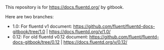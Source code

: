 This repository is for https://docs.fluentd.org/ by gitbook.

Here are two branches:

- 1.0: For fluentd v1 document: https://github.com/fluent/fluentd-docs-gitbook/tree/1.0 | https://docs.fluentd.org/v/1.0/
- 0.12: For old fluentd v0.12 document: https://github.com/fluent/fluentd-docs-gitbook/tree/0.12 | https://docs.fluentd.org/v/0.12/
